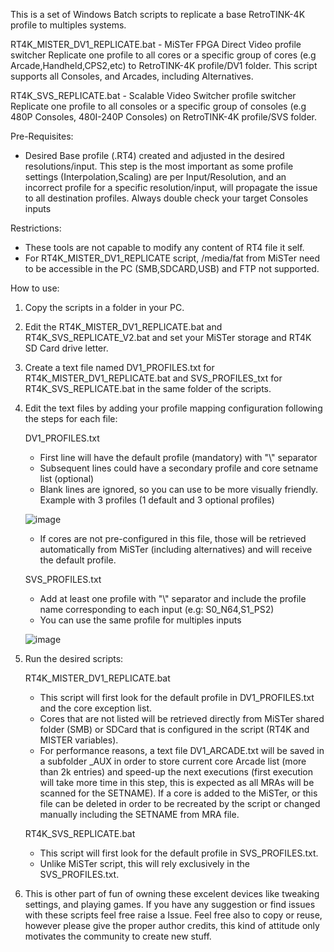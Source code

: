 This is a set of Windows Batch scripts to replicate a base RetroTINK-4K profile to multiples systems.

RT4K_MISTER_DV1_REPLICATE.bat - MiSTer FPGA Direct Video profile switcher
Replicate one profile to all cores or a specific group of cores (e.g Arcade,Handheld,CPS2,etc) to RetroTINK-4K profile/DV1 folder.
This script supports all Consoles, and Arcades, including Alternatives.

RT4K_SVS_REPLICATE.bat - Scalable Video Switcher profile switcher
Replicate one profile to all consoles or a specific group of consoles (e.g 480P Consoles, 480I-240P Consoles) on RetroTINK-4K profile/SVS folder. 


Pre-Requisites:
- Desired Base profile (.RT4) created and adjusted in the desired resolutions/input.
  This step is the most important as some profile settings (Interpolation,Scaling) are per Input/Resolution, and an incorrect profile for a specific resolution/input, will propagate the issue to all destination profiles.
  Always double check your target Consoles inputs

Restrictions:
- These tools are not capable to modify any content of RT4 file it self.
- For RT4K_MISTER_DV1_REPLICATE script, /media/fat from MiSTer need to be accessible in the PC (SMB,SDCARD,USB) and FTP not supported.

How to use:

1) Copy the scripts in a folder in your PC.
2) Edit the RT4K_MISTER_DV1_REPLICATE.bat and RT4K_SVS_REPLICATE_V2.bat and set your MiSTer storage and RT4K SD Card drive letter.
3) Create a text file named DV1_PROFILES.txt for RT4K_MISTER_DV1_REPLICATE.bat and SVS_PROFILES_txt for RT4K_SVS_REPLICATE.bat in the same folder of the scripts.
4) Edit the text files by adding  your profile mapping configuration following the steps for each file:
   
   DV1_PROFILES.txt
      - First line will have the default profile (mandatory) with "\\" separator
      - Subsequent lines could have a secondary profile and core setname list (optional)
      - Blank lines are ignored, so you can use to be more visually friendly.
      Example with 3 profiles (1 default and 3 optional profiles)

      ![image](https://github.com/user-attachments/assets/c6b4197c-3dbc-414c-89b2-5bfbc70e4eb0)

   
      - If cores are not pre-configured in this file, those will be retrieved automatically from MiSTer (including alternatives) and will receive the default profile.

   SVS_PROFILES.txt
      - Add at least one profile with "\\" separator and include the profile name corresponding to each input (e.g: S0_N64,S1_PS2)
      - You can use the same profile for multiples inputs
        
      ![image](https://github.com/user-attachments/assets/ba4a6aab-dfc4-4e18-8bbb-45835c668d42)


5) Run the desired scripts:
   
   RT4K_MISTER_DV1_REPLICATE.bat
      - This script will first look for the default profile in DV1_PROFILES.txt and the core exception list.
      - Cores that are not listed will be retrieved directly from MiSTer shared folder (SMB) or SDCard that is configured in the script (RT4K and MISTER variables).
      - For performance reasons, a text file DV1_ARCADE.txt will be saved in a subfolder _AUX in order to store current core Arcade list (more than 2k entries) and speed-up the next executions (first execution will take more time in this step, this is expected as all MRAs will be scanned for the SETNAME). If a core is added to the MiSTer, or this file can be deleted in order to be recreated by the script or changed manually including the SETNAME from MRA file.

                
   RT4K_SVS_REPLICATE.bat
      - This script will first look for the default profile in SVS_PROFILES.txt.
      - Unlike MiSTer script, this will rely exclusively in the SVS_PROFILES.txt.

6) This is other part of fun of owning these excelent devices like tweaking settings, and playing games.
   If you have any suggestion or find issues with these scripts feel free raise a Issue. Feel free also to copy or reuse, however please give the proper author credits, this kind of attitude only motivates the community to create new stuff.
